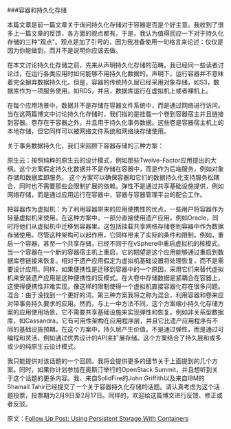 
###容器和持久化存储


本篇文章是前一篇文章关于询问持久化存储对于容器是否是个好主意。我收到了很多上一篇文章的反馈，各方面的观点都有。于是，我认为值得回应一下对于持久化存储的三种"观点"。观点是加了引号的，因为我准备使用一句格言来论述：仅仅是因为你能做到，而并不是说明你应该去做。

在本文讨论持久化存储之前，先来从声明持久化存储的范畴。我已经同一些读者讨论过，在运行各类应用时如何能够不用持久化数据的。声明下，运行容器并不意味着完全摒弃数据持久化。但是，容器的传统持久层已经采用对象存储，如S3，数据库作为一项服务使用，如RDS，并且，数据库运行在虚拟机上或者裸机上。

在每个应用场景中，数据并不是存储在容器文件系统中，而是通过网络进行访问。当在这两篇博文中讨论持久化存储时，我们指的是挂载一个卷到容器宿主并且链接到容器。卷存在于容器之外，并且用于持久化事务数据。这些卷是容器宿主机上的本地存储，但它同样可以被网络文件系统和网络块存储使用。


关于事务数据持久化，我们来回顾下容器存储的三种方案：

原生云：按照纯粹的原生云的设计模式，例如那些Twelve-Factor应用提出的大纲。这个方案假定持久化数据并不是存储在容器中，而是作为后端服务，例如对象存储和数据库即服务。
这个方案可以确保容器和它们的数据持久化支持服务松耦合，同时也不需要那些会限制扩展的依赖。弹性不是通过共享基础设施提供，例如网络存储，而是通过应用运行在容器中，容器与容器管理平台的配合工作。

把容器作为虚拟机：为了利用容器带来的应用便携性的优点，一些用户将容器作为轻量虚拟机来使用。在这种方案中，一部分直接使用遗产应用，例如Oracle，同时将他们从虚拟机中迁移到容器里。这包括挂载共享网络存储卷到容器中作为数据存储使用。尽管这种架构可以起作用，它同样带来了实际的条件和限制。例如，重启一个容器，甚至一个共享存储，已经不同于在vSphere中重启虚拟机的核模式。当一个容器在一个新的容器宿主机上重启，它的期望是这个应用能够通过重启到数据库卷链接来恢复。相对于遗产应用假定为虚拟机基础设置将处理恢复，而不是需要设计应用。同样，如果便携性是迁移到容器中的一个原因，采用它们来替代虚拟机来安装遗产应用是这种便携性的反模式。在大卷中存储数据是紧耦合在容器上，这使得便携性非难实现。像这样的限制使得一个虚拟机直接容器化存在很多问题。
混合：由于没找到一个更好的词，第三种方案我将之称为混合，利用容器和卷来应对带事务持久要求的应用。然而，与上一中方法不同，这个方案缩小持久化存储方案的应用使用场景，它不需要共享基础设施来实现弹性和恢复。例如非关系型数据库，如Cassandra，它有可用性架构在应用程序层，并且它比遗产应用程序有不同的基础设施预期。在这个方案中，持久层产生价值，不是通过弹性，而是通过可编程和灵活，例如通过优秀设计的API来扩展存储。这个方案结合了持久层和或多或少的纯原生云设计模式。

我只能提供对该话题的一个回顾。我将会提供更多的细节关于上面提到的几个方案。同时，如果你计划参加在奥斯汀举行的OpenStack Summit，并且想听到关于这个话题的更多内容。我、来自SolidFire的John Griffith以及来自IBM的Shamail Tahir已经提交了一个关于容器持久化存储的话题。请认真考虑为这个话题投票，投票期为2月9日至2月17日。同样的，欢迎给这篇博文进行反馈、修正或者反驳。


原文：[Follow Up Post: Using Persistent Storage With Containers](http://cloudarchitectmusings.com/2016/02/10/follow-up-post-using-persistent-storage-with-containers/)

